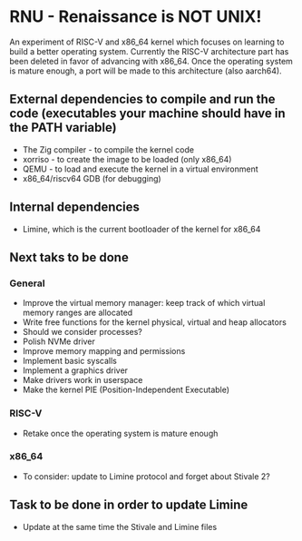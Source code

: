# RNU - Renaissance is NOT UNIX!

An experiment of RISC-V and x86_64 kernel which focuses on learning to build a better operating system.
Currently the RISC-V architecture part has been deleted in favor of advancing with x86_64. Once the operating system is mature enough, a port will be made to this architecture (also aarch64).

## External dependencies to compile and run the code (executables your machine should have in the PATH variable)
* The Zig compiler - to compile the kernel code
* xorriso - to create the image to be loaded (only x86_64)
* QEMU - to load and execute the kernel in a virtual environment
* x86_64/riscv64 GDB (for debugging)

## Internal dependencies
* Limine, which is the current bootloader of the kernel for x86_64

## Next taks to be done

### General
* Improve the virtual memory manager: keep track of which virtual memory ranges are allocated
* Write free functions for the kernel physical, virtual and heap allocators
* Should we consider processes?
* Polish NVMe driver
* Improve memory mapping and permissions
* Implement basic syscalls
* Implement a graphics driver
* Make drivers work in userspace
* Make the kernel PIE (Position-Independent Executable)

### RISC-V
* Retake once the operating system is mature enough

### x86_64
* To consider: update to Limine protocol and forget about Stivale 2?

## Task to be done in order to update Limine
* Update at the same time the Stivale and Limine files
